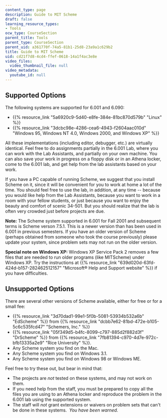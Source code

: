 ```yaml
---
content_type: page
description: Guide to MIT Scheme
draft: false
learning_resource_types:
- Tools
ocw_type: CourseSection
parent_title: Tools
parent_type: CourseSection
parent_uid: a361770f-74a5-81b1-25d8-23a9a1c629b2
title: Guide to MIT Scheme
uid: cd21f7d8-4cd4-ffef-0618-14a1f4ac3e8e
video_files:
  video_thumbnail_file: null
video_metadata:
  youtube_id: null
---
```

## Supported Options

The following systems are supported for 6.001 and 6.090:

- {{% resource_link "5a6920c9-5d40-e8fe-384e-81bc870d579b" "Linux" %}}
- {{% resource_link "3dcbc98e-4286-cea6-4943-f2604aac010d" "Windows 95, Windows NT 4.0, Windows 2000, and Windows XP" %}}

All these implementations (including editor, debugger, etc.) are virtually identical. Feel free to do assignments partially in the 6.001 Lab, where you can work with the Lab Assistants, and partially on your own machine. You can also save your work in progress on a floppy disk or in an Athena locker, come to the 6.001 lab, and get help from the lab assistants based on your work.

If you have a PC capable of running Scheme, we suggest that you install Scheme on it, since it will be convenient for you to work at home a lot of the time. You should feel free to use the lab, in addition, at any time -- because you would like help from the Lab Assistants, because you want to work in a room with your fellow students, or just because you want to enjoy the beauty and comfort of scenic 34-501. But you should realize that the lab is often very crowded just before projects are due.

**Note:** The Scheme system supported in 6.001 for Fall 2001 and subsequent terms is Scheme verson 7.5.1. This is a newer version than has been used in 6.001 in previous semesters. If you have an older version of Scheme (perhaps obtained from someone who took the course previously) please update your system, since problem sets may not run on the older version.

**Special note on Windows XP:** Windows XP Service Pack 2 removes a few files that are needed to run older programs (like MITScheme) under Windows XP. Try the instructions at {{% resource_link "639d020d-63fd-424d-b157-282462512157" "Microsoft® Help and Support website" %}} if you have difficulties.

## Unsupported Options

There are several other versions of Scheme available, either for free or for a small fee:

- {{% resource_link "3d70dad1-99e1-5f0b-5081-53934b532a6b" "EdScheme" %}} from {{% resource_link "dcbb7e62-81bd-472e-b105-5c6c535fcd47" "Schemers, Inc." %}}
- {{% resource_link "05f349d5-b4fc-8099-c797-885d2f882d3f" "DrScheme" %}} from {{% resource_link "7fb81394-c970-4d7e-972c-bfb13335a2e9" "Rice University" %}}.
- Any Scheme system you find on the Mac.
- Any Scheme system you find on Windows 3.1.
- Any Scheme system you find on Windows 98 or Windows ME.

Feel free to try these out, but bear in mind that:

- The projects are *not* tested on these systems, and may not work on them.
- If you need help from the staff, you must be prepared to copy all the files you are using to an Athena locker and reproduce the problem in the 6.001 lab using the supported system.
- The staff will *not* grant extensions or waivers on problem sets that can't be done in these systems.  *You have been warned.*